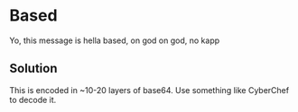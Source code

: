# Based
Yo, this message is hella based, on god on god, no kapp

## Solution
This is encoded in ~10-20 layers of base64. Use something like CyberChef to decode it.